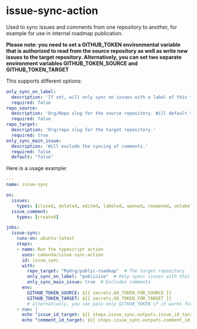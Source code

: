 # issue-sync-action

Used to sync issues and comments from one repository to another, for example for use in internal roadmap publication.

**Please note: you need to set a GITHUB_TOKEN environmental variable that is authorized to read from the source repository as well as write new issues to the target repository. Alternatively, you can
set two separate environment variables GITHUB_TOKEN_SOURCE and GITHUB_TOKEN_TARGET**

This supports different options:
```yml
only_sync_on_label:
  description: 'If set, will only sync on issues with a label of this text'
  required: false
repo_source:
  description: 'Org/Repo slug for the source repository. Will default to action launch repo if not set.'
  required: false
repo_target:
  description: 'Org/repo slug for the target repository.'
  required: true
only_sync_main_issue:
  description: 'Will exclude the syncing of comments.'
  required: false
  default: "false"
 ```
 
Here is a usage example:
```yml
---
name: issue-sync

on:
  issues:
    types: [closed, deleted, edited, labeled, opened, reopened, unlabeled]
  issue_comment:
    types: [created]

jobs:
  issue-sync:
    runs-on: ubuntu-latest
    steps:
    - name: Run the typescript action
      uses: camunda/issue-sync-action
      id: issue_sync
      with:
        repo_target: "MyOrg/public-roadmap"  # The target repository
        only_sync_on_label: "publicise"  # Only syncs issues with this label set
        only_sync_main_issue: true  # Excludes comments
      env:
        GITHUB_TOKEN_SOURCE: ${{ secrets.GH_TOKEN_FOR_SOURCE }}
        GITHUB_TOKEN_TARGET: ${{ secrets.GH_TOKEN_FOR_TARGET }}
        # alternatively, you can pass only GITHUB_TOKEN if it works for both source and target 
    - run: |
      echo "issue_id_target: ${{ steps.issue_sync.outputs.issue_id_target }}"
      echo "comment_id_target: ${{ steps.issue_sync.outputs.comment_id_target }}"
```

